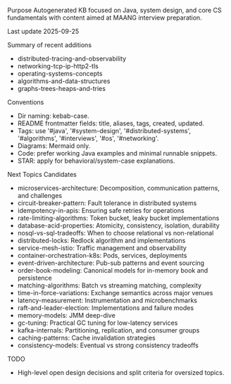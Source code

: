 Purpose
Autogenerated KB focused on Java, system design, and core CS fundamentals with content aimed at MAANG interview preparation.

Last update
2025-09-25

Summary of recent additions
  - distributed-tracing-and-observability
  - networking-tcp-ip-http2-tls
  - operating-systems-concepts
  - algorithms-and-data-structures
  - graphs-trees-heaps-and-tries

Conventions
 - Dir naming: kebab-case.
 - README frontmatter fields: title, aliases, tags, created, updated.
 - Tags: use '#java', '#system-design', '#distributed-systems', '#algorithms', '#interviews', '#os', '#networking'.
 - Diagrams: Mermaid only.
 - Code: prefer working Java examples and minimal runnable snippets.
 - STAR: apply for behavioral/system-case explanations.

Next Topics Candidates
  - microservices-architecture: Decomposition, communication patterns, and challenges
  - circuit-breaker-pattern: Fault tolerance in distributed systems
  - idempotency-in-apis: Ensuring safe retries for operations
  - rate-limiting-algorithms: Token bucket, leaky bucket implementations
  - database-acid-properties: Atomicity, consistency, isolation, durability
  - nosql-vs-sql-tradeoffs: When to choose relational vs non-relational
  - distributed-locks: Redlock algorithm and implementations
  - service-mesh-istio: Traffic management and observability
  - container-orchestration-k8s: Pods, services, deployments
  - event-driven-architecture: Pub-sub patterns and event sourcing
  - order-book-modeling: Canonical models for in-memory book and persistence
  - matching-algorithms: Batch vs streaming matching, complexity
  - time-in-force-variations: Exchange semantics across major venues
  - latency-measurement: Instrumentation and microbenchmarks
  - raft-and-leader-election: Implementations and failure modes
  - memory-models: JMM deep-dive
  - gc-tuning: Practical GC tuning for low-latency services
  - kafka-internals: Partitioning, replication, and consumer groups
  - caching-patterns: Cache invalidation strategies
  - consistency-models: Eventual vs strong consistency tradeoffs

TODO
 - High-level open design decisions and split criteria for oversized topics.